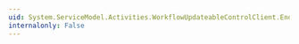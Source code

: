 ```yaml
---
uid: System.ServiceModel.Activities.WorkflowUpdateableControlClient.EndSuspend(System.IAsyncResult)
internalonly: False
---
```

